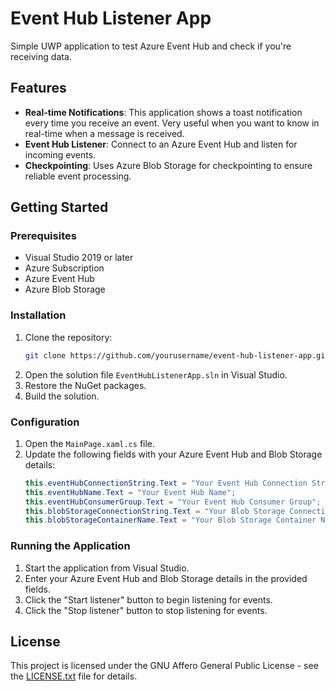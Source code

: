 # Event Hub Listener App

Simple UWP application to test Azure Event Hub and check if you're receiving data.

## Features

- **Real-time Notifications**: This application shows a toast notification every time you receive an event. Very useful when you want to know in real-time when a message is received.
- **Event Hub Listener**: Connect to an Azure Event Hub and listen for incoming events.
- **Checkpointing**: Uses Azure Blob Storage for checkpointing to ensure reliable event processing.

## Getting Started

### Prerequisites

- Visual Studio 2019 or later
- Azure Subscription
- Azure Event Hub
- Azure Blob Storage

### Installation

1. Clone the repository:
   ```sh
   git clone https://github.com/yourusername/event-hub-listener-app.git
   ```
2. Open the solution file `EventHubListenerApp.sln` in Visual Studio.
3. Restore the NuGet packages.
4. Build the solution.

### Configuration

1. Open the `MainPage.xaml.cs` file.
2. Update the following fields with your Azure Event Hub and Blob Storage details:
   ```csharp
   this.eventHubConnectionString.Text = "Your Event Hub Connection String";
   this.eventHubName.Text = "Your Event Hub Name";
   this.eventHubConsumerGroup.Text = "Your Event Hub Consumer Group";
   this.blobStorageConnectionString.Text = "Your Blob Storage Connection String";
   this.blobStorageContainerName.Text = "Your Blob Storage Container Name";
   ```

### Running the Application

1. Start the application from Visual Studio.
2. Enter your Azure Event Hub and Blob Storage details in the provided fields.
3. Click the "Start listener" button to begin listening for events.
4. Click the "Stop listener" button to stop listening for events.

## License

This project is licensed under the GNU Affero General Public License - see the [LICENSE.txt](LICENSE.txt) file for details.
